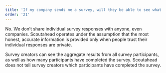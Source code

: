 ```yaml
---
title: 'If my company sends me a survey, will they be able to see what I individually said?'
order: '21'
---
```



No. We don’t share individual survey responses with anyone, even companies. Scoutahead operates under the assumption that the most honest, accurate information is provided only when people trust their individual responses are private.

Survey creators can see the aggregate results from all survey participants, as well as how many participants have completed the survey. Scoutahead does not tell survey creators which participants have completed the survey.